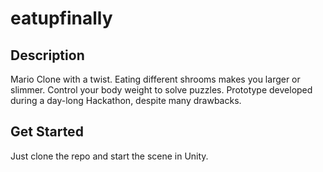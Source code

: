 # eatupfinally

## Description
Mario Clone with a twist. Eating different shrooms makes you larger or slimmer. Control your body weight to solve puzzles.
Prototype developed during a day-long Hackathon, despite many drawbacks.

## Get Started
Just clone the repo and start the scene in Unity.
